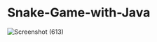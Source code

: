 # Snake-Game-with-Java
![Screenshot (613)](https://github.com/JohndyBrittlee/Snake-Game-with-Java/assets/163432226/738ffba8-b1dd-4e06-a5ac-a9c86a8bf52b)
